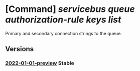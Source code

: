 # [Command] _servicebus queue authorization-rule keys list_

Primary and secondary connection strings to the queue.

## Versions

### [2022-01-01-preview](/Resources/mgmt-plane/L3N1YnNjcmlwdGlvbnMve30vcmVzb3VyY2Vncm91cHMve30vcHJvdmlkZXJzL21pY3Jvc29mdC5zZXJ2aWNlYnVzL25hbWVzcGFjZXMve30vcXVldWVzL3t9L2F1dGhvcml6YXRpb25ydWxlcy97fS9saXN0a2V5cw==/2022-01-01-preview.xml) **Stable**

<!-- mgmt-plane /subscriptions/{}/resourcegroups/{}/providers/microsoft.servicebus/namespaces/{}/queues/{}/authorizationrules/{}/listkeys 2022-01-01-preview -->
